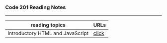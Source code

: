 ### Code 201 Reading Notes
---------------------
 reading topics | URLs |
|---|---|
| Introductory HTML and JavaScript | [click](https://mariammohamme.github.io/reading-notes/class-01) |
